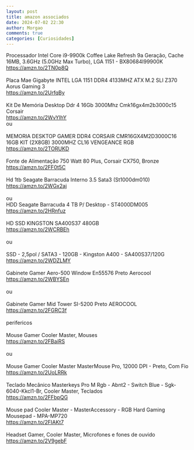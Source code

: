 ```yaml
---
layout: post
title: amazon associados
date: 2024-07-02 22:30
author: Morgao
comments: true
categories: [Curiosidades]
---
```

Processador Intel Core i9-9900k Coffee Lake Refresh 9a Geração, Cache 16MB, 3.6GHz (5.0GHz Max Turbo), LGA 1151 - BX80684I99900K <br />https://amzn.to/2TN0p8Q<br /><br />Placa Mae Gigabyte INTEL LGA 1151 DDR4 4133MHZ ATX M.2 SLI Z370 Aorus Gaming 3 <br />https://amzn.to/2UrfqBy<br /><br />Kit De Memória Desktop Ddr 4 16Gb 3000Mhz Cmk16gx4m2b3000c15 Corsair <br />https://amzn.to/2WvYIhY<br />ou<br /><br />MEMORIA DESKTOP GAMER DDR4 CORSAIR CMR16GX4M2D3000C16 16GB KIT (2X8GB) 3000MHZ CL16 VENGEANCE RGB <br />https://amzn.to/2TORUKD<br /><br />Fonte de Alimentação 750 Watt 80 Plus, Corsair CX750, Bronze <br />https://amzn.to/2FF0t5C<br /><br />Hd 1tb Seagate Barracuda Interno 3.5 Sata3 (St1000dm010) <br />https://amzn.to/2WGx2aj<br /><br />ou<br />HDD Seagate Barracuda 4 TB P/ Desktop - ST4000DM005 <br />https://amzn.to/2HRnfuz<br /><br />HD SSD KINGSTON SA400S37 480GB <br />https://amzn.to/2WCRBEh<br /><br />ou<br /><br />SSD - 2,5pol / SATA3 - 120GB - Kingston A400 - SA400S37/120G<br />https://amzn.to/2WDZLMY <br /><br />Gabinete Gamer Aero-500 Window En55576 Preto Aerocool <br />https://amzn.to/2WBYSEn<br /><br />ou<br /><br />Gabinete Gamer Mid Tower SI-5200 Preto AEROCOOL <br />https://amzn.to/2FGRC3f<br /><br />perifericos<br /><br />Mouse Gamer Cooler Master, Mouses <br />https://amzn.to/2FBaiRS<br /><br />ou<br /><br />Mouse Gamer Cooler Master MasterMouse Pro, 12000 DPI - Preto, Com Fio <br />https://amzn.to/2UoLRRk<br /><br />Teclado Mecânico Masterkeys Pro M Rgb - Abnt2 - Switch Blue - Sgk-6040-Kkcl1-Br, Cooler Master, Teclados <br />https://amzn.to/2FFbpQG<br /><br />Mouse pad Cooler Master - MasterAccessory - RGB Hard Gaming Mousepad - MPA-MP720 <br />https://amzn.to/2FIAKt7<br /><br />Headset Gamer, Cooler Master, Microfones e fones de ouvido <br />https://amzn.to/2V9gebF
